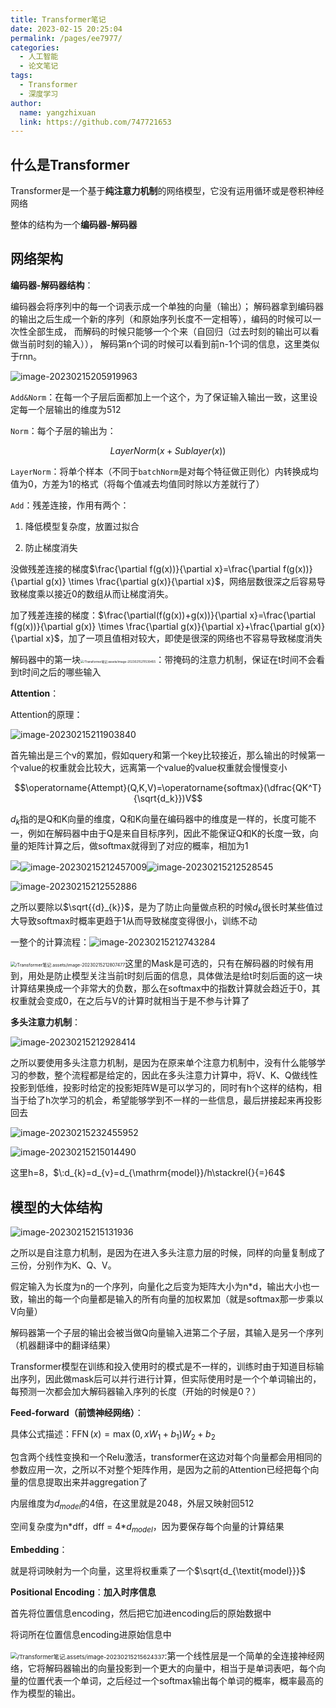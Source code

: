 ```yaml
---
title: Transformer笔记
date: 2023-02-15 20:25:04
permalink: /pages/ee7977/
categories:
  - 人工智能
  - 论文笔记
tags:
  - Transformer
  - 深度学习
author: 
  name: yangzhixuan
  link: https://github.com/747721653
---
```

## 什么是Transformer

Transformer是一个基于**纯注意力机制**的网络模型，它没有运用循环或是卷积神经网络

整体的结构为一个**编码器-解码器**

## 网络架构
**编码器-解码器结构**：

编码器会将序列中的每一个词表示成一个单独的向量（输出）；
解码器拿到编码器的输出之后生成一个新的序列（和原始序列长度不一定相等），编码的时候可以一次性全部生成，
而解码的时候只能够一个个来（自回归（过去时刻的输出可以看做当前时刻的输入）），
解码第n个词的时候可以看到前n-1个词的信息，这里类似于rnn。

![image-20230215205919963](/Transformer笔记.assets/image-20230215205919963.png)


`Add&Norm`：在每一个子层后面都加上一个这个，为了保证输入输出一致，这里设定每一个层输出的维度为512


`Norm`：每个子层的输出为：


$$LayerNorm(x+Sublayer(x))$$


`LayerNorm`：将单个样本（不同于`batchNorm`是对每个特征做正则化）内转换成均值为0，方差为1的格式（将每个值减去均值同时除以方差就行了）



`Add`：残差连接，作用有两个：



1. 降低模型复杂度，放置过拟合


2. 防止梯度消失



没做残差连接的梯度$\frac{\partial f(g(x))}{\partial x}=\frac{\partial f(g(x))}{\partial g(x)} \times \frac{\partial g(x)}{\partial x}$，网络层数很深之后容易导致梯度乘以接近0的数组从而让梯度消失。



加了残差连接的梯度：$\frac{\partial(f(g(x))+g(x))}{\partial x}=\frac{\partial f(g(x))}{\partial g(x)} \times \frac{\partial g(x)}{\partial x}+\frac{\partial g(x)}{\partial x}$，加了一项且值相对较大，即使是很深的网络也不容易导致梯度消失



解码器中的第一块<img src="/Transformer笔记.assets/image-20230215211539455.png" alt="/Transformer笔记.assets/image-20230215211539455" style="zoom: 33%;" />：带掩码的注意力机制，保证在t时间不会看到t时间之后的哪些输入



**Attention**：



Attention的原理：



![image-20230215211903840](/Transformer笔记.assets/image-20230215211903840.png)



首先输出是三个v的累加，假如query和第一个key比较接近，那么输出的时候第一个value的权重就会比较大，远离第一个value的value权重就会慢慢变小


$$\operatorname{Attempt}(Q,K,V)=\operatorname{softmax}(\dfrac{QK^T}{\sqrt{d_k}})V$$


$d_k$指的是Q和K向量的维度，Q和K向量在编码器中的维度是一样的，长度可能不一，例如在解码器中由于Q是来自目标序列，因此不能保证Q和K的长度一致，向量的矩阵计算之后，做softmax就得到了对应的概率，相加为1



![](/Transformer笔记.assets/image-20230215212451653.png)![image-20230215212457009](/Transformer笔记.assets/image-20230215212457009.png)![image-20230215212528545](/Transformer笔记.assets/image-20230215212528545.png)



![image-20230215212552886](/Transformer笔记.assets/image-20230215212552886.png)



之所以要除以$\sqrt{{d}_{k}}$，是为了防止向量做点积的时候$d_k$很长时某些值过大导致softmax时概率更趋于1从而导致梯度变得很小，训练不动



一整个的计算流程：![image-20230215212743284](/Transformer笔记.assets/image-20230215212743284.png)



<img src="/Transformer笔记.assets/image-20230215212807477.png" alt="/Transformer笔记.assets/image-20230215212807477" style="zoom: 50%;" />这里的Mask是可选的，只有在解码器的时候有用到，用处是防止模型关注当前t时刻后面的信息，具体做法是给t时刻后面的这一块计算结果换成一个非常大的负数，那么在softmax中的指数计算就会趋近于0，其权重就会变成0，在之后与V的计算时就相当于是不参与计算了



**多头注意力机制**：



![image-20230215212928414](/Transformer笔记.assets/image-20230215212928414.png)



之所以要使用多头注意力机制，是因为在原来单个注意力机制中，没有什么能够学习的参数，整个流程都是给定的，因此在多头注意力计算中，将V、K、Q做线性投影到低维，投影时给定的投影矩阵W是可以学习的，同时有h个这样的结构，相当于给了h次学习的机会，希望能够学到不一样的一些信息，最后拼接起来再投影回去


![image-20230215232455952](/Transformer笔记.assets/image-20230215232455952.png)


![image-20230215215014490](/Transformer笔记.assets/image-20230215215014490.png)



这里h=8，$\:d_{k}=d_{v}=d_{\mathrm{model}}/h\stackrel{}{=}64$



## 模型的大体结构



![image-20230215215131936](/Transformer笔记.assets/image-20230215215131936.png)



之所以是自注意力机制，是因为在进入多头注意力层的时候，同样的向量复制成了三份，分别作为K、Q、V。



假定输入为长度为n的一个序列，向量化之后变为矩阵大小为n*d，输出大小也一致，输出的每一个向量都是输入的所有向量的加权累加（就是softmax那一步乘以V向量）



解码器第一个子层的输出会被当做Q向量输入进第二个子层，其输入是另一个序列（机器翻译中的翻译结果）



Transformer模型在训练和投入使用时的模式是不一样的，训练时由于知道目标输出序列，因此做mask后可以并行进行计算，但实际使用时是一个个单词输出的，每预测一次都会加大解码器输入序列的长度（开始的时候是0？）



**Feed-forward（前馈神经网络）**：



具体公式描述：$\operatorname{FFN}(x)=\max(0,xW_1+b_1)W_2+b_2$



包含两个线性变换和一个Relu激活，transformer在这边对每个向量都会用相同的参数应用一次，之所以不对整个矩阵作用，是因为之前的Attention已经把每个向量的信息提取出来并aggregation了



内层维度为$d_{model}$的4倍，在这里就是2048，外层又映射回512



空间复杂度为n\*dff，dff = 4\*$d_{model}$，因为要保存每个向量的计算结果



**Embedding**：



就是将词映射为一个向量，这里将权重乘了一个$\sqrt{d_{\textit{model}}}$



**Positional Encoding**：**加入时序信息**



首先将位置信息encoding，然后把它加进encoding后的原始数据中



将词所在位置信息encoding进原始信息中



<img src="/Transformer笔记.assets/image-20230215215624337.png" alt="/Transformer笔记.assets/image-20230215215624337" style="zoom:67%;" />:第一个线性层是一个简单的全连接神经网络，它将解码器输出的向量投影到一个更大的向量中，相当于是单词表吧，每个向量的位置代表一个单词，之后经过一个softmax输出每个单词的概率，概率最高的作为模型的输出。

